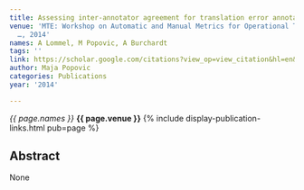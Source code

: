 ```yaml
---
title: Assessing inter-annotator agreement for translation error annotation
venue: 'MTE: Workshop on Automatic and Manual Metrics for Operational Translation
  …, 2014'
names: A Lommel, M Popovic, A Burchardt
tags: ''
link: https://scholar.google.com/citations?view_op=view_citation&hl=en&user=KdAV2Y0AAAAJ&citation_for_view=KdAV2Y0AAAAJ:IWHjjKOFINEC
author: Maja Popovic
categories: Publications
year: '2014'

---
```


*{{ page.names }}*
**{{ page.venue }}**
{% include display-publication-links.html pub=page %}
## Abstract

None